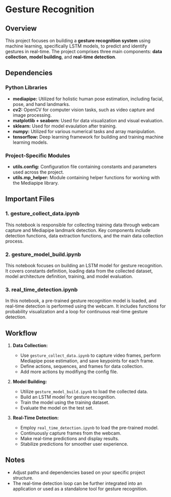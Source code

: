 # Gesture Recognition

## Overview

This project focuses on building a **gesture recognition system** using machine learning, specifically LSTM models, to predict and identify gestures in real-time. The project comprises three main components: **data collection**, **model building**, and **real-time detection**.

## Dependencies

### Python Libraries
- **mediapipe:** Utilized for holistic human pose estimation, including facial, pose, and hand landmarks.
- **cv2:** OpenCV for computer vision tasks, such as video capture and image processing.
- **matplotlib + seaborn:** Used for data visualization and visual evaluation.
- **sklearn:** Used for model evaulation after training.
- **numpy:** Utilized for various numerical tasks and array manipulation.
- **tensorflow:** Deep learning framework for building and training machine learning models.

### Project-Specific Modules
- **utils.config:** Configuration file containing constants and parameters used across the project.
- **utils.mp_helper:** Module containing helper functions for working with the Mediapipe library.

## Important Files

### 1. **gesture_collect_data.ipynb**
This notebook is responsible for collecting training data through webcam capture and Mediapipe landmark detection. Key components include detection functions, data extraction functions, and the main data collection process.

### 2. **gesture_model_build.ipynb**
This notebook focuses on building an LSTM model for gesture recognition. It covers constants definition, loading data from the collected dataset, model architecture definition, training, and model evaluation.

### 3. **real_time_detection.ipynb**
In this notebook, a pre-trained gesture recognition model is loaded, and real-time detection is performed using the webcam. It includes functions for probability visualization and a loop for continuous real-time gesture detection.

## Workflow

1. **Data Collection:**
   - Use `gesture_collect_data.ipynb` to capture video frames, perform Mediapipe pose estimation, and save keypoints for each frame.
   - Define actions, sequences, and frames for data collection.
   - Add more actions by modifiyng the config file.

2. **Model Building:**
   - Utilize `gesture_model_build.ipynb` to load the collected data.
   - Build an LSTM model for gesture recognition.
   - Train the model using the training dataset.
   - Evaluate the model on the test set.

3. **Real-Time Detection:**
   - Employ `real_time_detection.ipynb` to load the pre-trained model.
   - Continuously capture frames from the webcam.
   - Make real-time predictions and display results.
   - Stabilize predictions for smoother user experience.

## Notes
- Adjust paths and dependencies based on your specific project structure.
- The real-time detection loop can be further integrated into an application or used as a standalone tool for gesture recognition.
